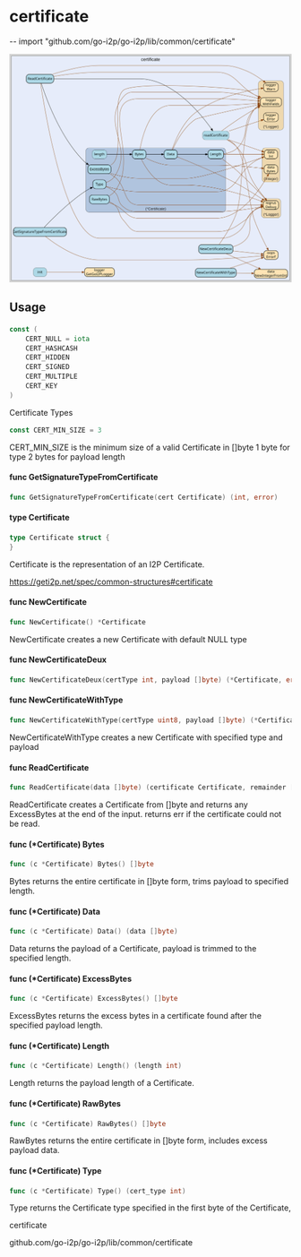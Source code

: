 # certificate
--
    import "github.com/go-i2p/go-i2p/lib/common/certificate"

![certificate.svg](certificate.svg)



## Usage

```go
const (
	CERT_NULL = iota
	CERT_HASHCASH
	CERT_HIDDEN
	CERT_SIGNED
	CERT_MULTIPLE
	CERT_KEY
)
```
Certificate Types

```go
const CERT_MIN_SIZE = 3
```
CERT_MIN_SIZE is the minimum size of a valid Certificate in []byte 1 byte for
type 2 bytes for payload length

#### func  GetSignatureTypeFromCertificate

```go
func GetSignatureTypeFromCertificate(cert Certificate) (int, error)
```

#### type Certificate

```go
type Certificate struct {
}
```

Certificate is the representation of an I2P Certificate.

https://geti2p.net/spec/common-structures#certificate

#### func  NewCertificate

```go
func NewCertificate() *Certificate
```
NewCertificate creates a new Certificate with default NULL type

#### func  NewCertificateDeux

```go
func NewCertificateDeux(certType int, payload []byte) (*Certificate, error)
```

#### func  NewCertificateWithType

```go
func NewCertificateWithType(certType uint8, payload []byte) (*Certificate, error)
```
NewCertificateWithType creates a new Certificate with specified type and payload

#### func  ReadCertificate

```go
func ReadCertificate(data []byte) (certificate Certificate, remainder []byte, err error)
```
ReadCertificate creates a Certificate from []byte and returns any ExcessBytes at
the end of the input. returns err if the certificate could not be read.

#### func (*Certificate) Bytes

```go
func (c *Certificate) Bytes() []byte
```
Bytes returns the entire certificate in []byte form, trims payload to specified
length.

#### func (*Certificate) Data

```go
func (c *Certificate) Data() (data []byte)
```
Data returns the payload of a Certificate, payload is trimmed to the specified
length.

#### func (*Certificate) ExcessBytes

```go
func (c *Certificate) ExcessBytes() []byte
```
ExcessBytes returns the excess bytes in a certificate found after the specified
payload length.

#### func (*Certificate) Length

```go
func (c *Certificate) Length() (length int)
```
Length returns the payload length of a Certificate.

#### func (*Certificate) RawBytes

```go
func (c *Certificate) RawBytes() []byte
```
RawBytes returns the entire certificate in []byte form, includes excess payload
data.

#### func (*Certificate) Type

```go
func (c *Certificate) Type() (cert_type int)
```
Type returns the Certificate type specified in the first byte of the
Certificate,



certificate

github.com/go-i2p/go-i2p/lib/common/certificate
